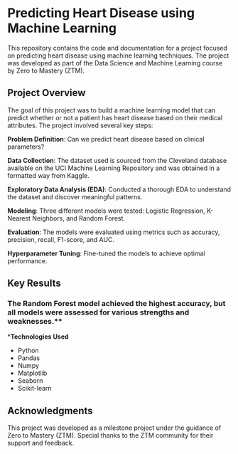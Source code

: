 # Predicting Heart Disease using Machine Learning

This repository contains the code and documentation for a project focused on predicting heart disease using machine learning techniques. The project was developed as part of the Data Science and Machine Learning course by Zero to Mastery (ZTM).

## Project Overview

The goal of this project was to build a machine learning model that can predict whether or not a patient has heart disease based on their medical attributes. The project involved several key steps:

**Problem Definition**: Can we predict heart disease based on clinical parameters?

**Data Collection**: The dataset used is sourced from the Cleveland database available on the UCI Machine Learning Repository and was obtained in a formatted way from Kaggle.

**Exploratory Data Analysis (EDA)**: Conducted a thorough EDA to understand the dataset and discover meaningful patterns.

**Modeling**: Three different models were tested: Logistic Regression, K-Nearest Neighbors, and Random Forest.

**Evaluation**: The models were evaluated using metrics such as accuracy, precision, recall, F1-score, and AUC.

**Hyperparameter Tuning**: Fine-tuned the models to achieve optimal performance.



## Key Results

### The Random Forest model achieved the highest accuracy, but all models were assessed for various strengths and weaknesses.**

***Technologies Used**

* Python
* Pandas
* Numpy
* Matplotlib
* Seaborn
* Scikit-learn


## Acknowledgments

This project was developed as a milestone project under the guidance of Zero to Mastery (ZTM). Special thanks to the ZTM community for their support and feedback.
